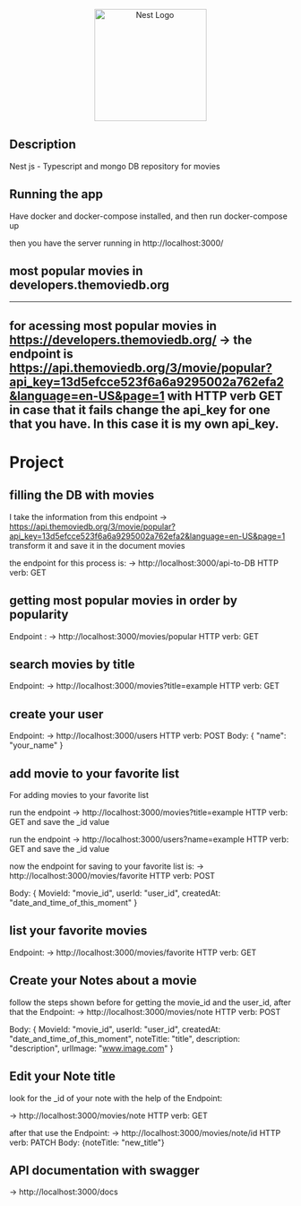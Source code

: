 <p align="center">
  <a href="http://nestjs.com/" target="blank"><img src="https://nestjs.com/img/logo-small.svg" width="200" alt="Nest Logo" /></a>
</p>

[circleci-image]: https://img.shields.io/circleci/build/github/nestjs/nest/master?token=abc123def456
[circleci-url]: https://circleci.com/gh/nestjs/nest

## Description
Nest js - Typescript and mongo DB repository for movies
## Running the app

Have docker and docker-compose installed,
and then run docker-compose up 

then you have the server running in http://localhost:3000/

## most popular movies in developers.themoviedb.org
----------------------------------------------------------------------------------------------
for acessing most popular movies in https://developers.themoviedb.org/ 
-> the endpoint is https://api.themoviedb.org/3/movie/popular?api_key=13d5efcce523f6a6a9295002a762efa2&language=en-US&page=1 with HTTP verb GET
in case that it fails change the api_key for one that you have. In this case it is my own api_key.
----------------------------------------------------------------------------------------------

# Project

## filling the DB with movies
I take the information from this endpoint -> https://api.themoviedb.org/3/movie/popular?api_key=13d5efcce523f6a6a9295002a762efa2&language=en-US&page=1 
transform it and  save it in the document movies

the endpoint for this process is:
-> http://localhost:3000/api-to-DB    HTTP verb: GET

## getting most popular movies in order by popularity

Endpoint :
-> http://localhost:3000/movies/popular  HTTP verb: GET

## search movies by title
Endpoint:
-> http://localhost:3000/movies?title=example HTTP verb: GET

## create your user

Endpoint:
-> http://localhost:3000/users HTTP verb: POST
Body:
{
  "name": "your_name"
}

## add movie to your favorite list

For adding movies to your favorite list

run the endpoint -> http://localhost:3000/movies?title=example HTTP verb: GET  and save the _id value

run the endpoint -> http://localhost:3000/users?name=example HTTP verb: GET  and save the _id value

now the endpoint for saving to your favorite list is: 
-> http://localhost:3000/movies/favorite HTTP verb: POST

Body:
{
  MovieId: "movie_id",
  userId: "user_id",
  createdAt: "date_and_time_of_this_moment"
}

## list your favorite movies
Endpoint:
-> http://localhost:3000/movies/favorite HTTP verb: GET

## Create your Notes about a movie

follow the steps shown before for getting the movie_id and the user_id, after that the 
Endpoint:
-> http://localhost:3000/movies/note HTTP verb: POST

Body:
{
  MovieId: "movie_id",
  userId: "user_id",
  createdAt: "date_and_time_of_this_moment",
  noteTitle: "title",
  description: "description",
  urlImage: "www.image.com"
}

## Edit your Note title

look for the _id of your note with the help of the 
Endpoint:

-> http://localhost:3000/movies/note HTTP verb: GET

after that use the 
Endpoint:
-> http://localhost:3000/movies/note/id HTTP verb: PATCH
Body: {noteTitle: "new_title"}

## API documentation with swagger
 -> http://localhost:3000/docs
